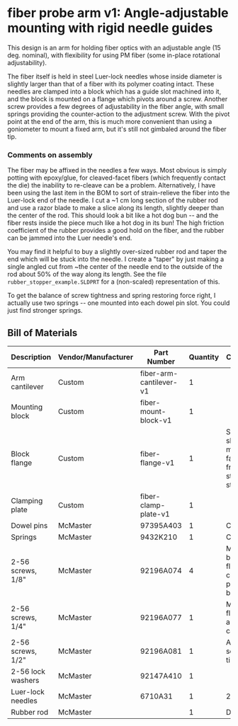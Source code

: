 # fiber probe arm v1: Angle-adjustable mounting with rigid needle guides

This design is an arm for holding fiber optics with an adjustable angle (15 deg. nominal), with flexibility for using PM fiber (some in-place rotational adjustability).

The fiber itself is held in steel Luer-lock needles whose inside diameter is slightly larger than that of a fiber with its polymer coating intact.
These needles are clamped into a block which has a guide slot machined into it, and the block is mounted on a flange which pivots around a screw.
Another screw provides a few degrees of adjustability in the fiber angle, with small springs providing the counter-action to the adjustment screw.
With the pivot point at the end of the arm, this is much more convenient than using a goniometer to mount a fixed arm, but it's still not gimbaled around the fiber tip.


### Comments on assembly
The fiber may be affixed in the needles a few ways. Most obvious is simply potting with epoxy/glue, for cleaved-facet fibers (which frequently contact the die) the inability to re-cleave can be a problem.
Alternatively, I have been using the last item in the BOM to sort of strain-relieve the fiber into the Luer-lock end of the needle.
I cut a ~1 cm long section of the rubber rod and use a razor blade to make a slice along its length, slightly deeper than the center of the rod.
This should look a bit like a hot dog bun -- and the fiber rests inside the piece much like a hot dog in its bun!
The high friction coefficient of the rubber provides a good hold on the fiber, and the rubber can be jammed into the Luer needle's end.

You may find it helpful to buy a slightly over-sized rubber rod and taper the end which will be stuck into the needle.
I create a "taper" by just making a single angled cut from ~the center of the needle end to the outside of the rod about 50% of the way along its length.
See the file `rubber_stopper_example.SLDPRT` for a (non-scaled) representation of this.

To get the balance of screw tightness and spring restoring force right, I actually use two springs -- one mounted into each dowel pin slot.
You could just find stronger springs.

## Bill of Materials

| Description  | Vendor/Manufacturer | Part Number | Quantity | Comments |
| ------------- | ------------- | ------------- | ------------- | ---- |
| Arm cantilever 	|	Custom	|	 fiber-arm-cantilever-v1		| 	1	| 	 	|
| Mounting block	|	Custom 	| 	fiber-mount-block-v1	|	1	|	 |
| Block flange 	|	Custom 	| 	fiber-flange-v1	|	1	|	Should be sheet metal fabbed from stainless steel sheet |
| Clamping plate	|	Custom 	| 	fiber-clamp-plate-v1	|	1	|	 |
| Dowel pins | McMaster | 	97395A403	|	1	| Can use 2	|
| Springs 	 | McMaster | 9432K210		|	1	|  Can use 2	|
| 2-56 screws, 1/8" 	 | McMaster | 	92196A074	|	4	| Mount block to flange, clamp plate to block  |
| 2-56 screws, 1/4" 	 | McMaster | 	92196A077	|	1	| Mount flange to arm cantilever |
| 2-56 screws, 1/2" 	 | McMaster | 	92196A081	|	1	| Adjustment screw for tilt  |
| 2-56 lock washers 	 | McMaster | 92147A410		|	1	|  |
| Luer-lock needles 	 | McMaster | 6710A31		|	1	| 23 gauge |
| Rubber rod 	 | McMaster | 		|	1	| Diameter?? |
